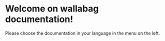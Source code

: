 # Welcome on wallabag documentation!
Please choose the documentation in your language in the menu on the left. 